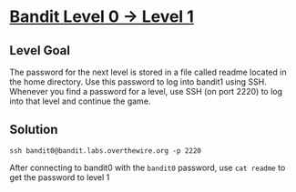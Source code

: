# [Bandit Level 0 → Level 1](https://overthewire.org/wargames/bandit/bandit1.html)
## Level Goal

The password for the next level is stored in a file called readme located in the home directory. Use this password to log into bandit1 using SSH. Whenever you find a password for a level, use SSH (on port 2220) to log into that level and continue the game.

## Solution

```ssh bandit0@bandit.labs.overthewire.org -p 2220```

After connecting to bandit0 with the `bandit0` password, use `cat readme` to get the password to level 1
